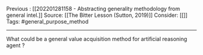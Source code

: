 Previous : [[202201281158 - Abstracting generality methodology from general intel.]] 
Source: [[The Bitter Lesson (Sutton, 2019)]]
Consider: [[]]
Tags: #general_purpose_method 
______________

What could be a general value acquisition method for artificial reasoning agent ?